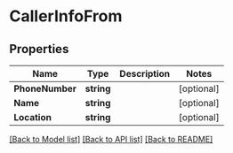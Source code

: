 # CallerInfoFrom

## Properties

Name | Type | Description | Notes
------------ | ------------- | ------------- | -------------
**PhoneNumber** | **string** |  | [optional] 
**Name** | **string** |  | [optional] 
**Location** | **string** |  | [optional] 

[[Back to Model list]](../README.md#documentation-for-models) [[Back to API list]](../README.md#documentation-for-api-endpoints) [[Back to README]](../README.md)


